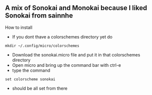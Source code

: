 ## A mix of Sonokai and Monokai because I liked Sonokai from sainnhe

How to install

- If you dont thave a colorschemes directory yet do
```
mkdir ~/.config/micro/colorschemes
```
- Download the sonokai.micro file and put it in that colorschemes directory
- Open micro and bring up the command bar with ctrl-e
- type the command
```
set colorscheme sonokai
```

- should be all set from there
